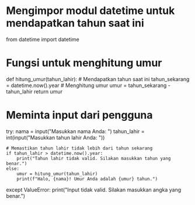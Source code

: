 # Mengimpor modul datetime untuk mendapatkan tahun saat ini
from datetime import datetime

# Fungsi untuk menghitung umur
def hitung_umur(tahun_lahir):
    # Mendapatkan tahun saat ini
    tahun_sekarang = datetime.now().year
    # Menghitung umur
    umur = tahun_sekarang - tahun_lahir
    return umur

# Meminta input dari pengguna
try:
    nama = input("Masukkan nama Anda: ")
    tahun_lahir = int(input("Masukkan tahun lahir Anda: "))
    
    # Memastikan tahun lahir tidak lebih dari tahun sekarang
    if tahun_lahir > datetime.now().year:
        print("Tahun lahir tidak valid. Silakan masukkan tahun yang benar.")
    else:
        umur = hitung_umur(tahun_lahir)
        print(f"Halo, {nama}! Umur Anda adalah {umur} tahun.")
except ValueError:
    print("Input tidak valid. Silakan masukkan angka yang benar.")
